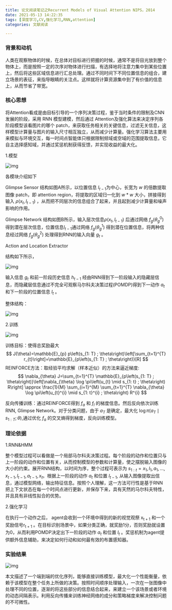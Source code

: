 ```yaml
---
title: 论文阅读笔记之Recurrent Models of Visual Attention NIPS，2014
date: 2021-05-13 14:22:35
tags: [深度学习,CV,强化学习,RNN,attention]
categories: 文献阅读

---
```


### 背景和动机

人类在观察物体的时候，在总体对目标进行把握的时候，通常不是将目光放到整个物体上，而是按照一定的次序对物体进行扫描，有选择地将注意力集中到某些位置上，然后将这些区域信息进行汇总处理。通过不同时间下不同位置信息的组合，建立场景的表征，来指导眼睛的关注点。这样就将计算资源集中到了有价值的信息上，从而节省了带宽。

### 核心思想

将Attention看成是由目标引导的一个序列决策过程，鉴于当时条件的限制及CNN发展的阶段，采用 RNN 模型建模，然后通过 Attention及强化算法来决定序列各阶段模型该看图片的哪个 patch，来获取任务相关的关键信息，过滤无关信息，这样模型计算量与图片的输入尺寸相互独立，从而减少计算量。强化学习算法主要用来模拟与环境交互，每一时间点智能体只根据限制频域或空域的范围提取信息，它自主选择感知域，并通过奖惩机制获得反馈，并实现收益的最大化。

1.模型

![img](https://images2015.cnblogs.com/blog/821593/201605/821593-20160529194517178-1085983118.png)

各模块介绍如下

Glimpse Sensor
结构如图A所示，以位置信息 $l_{t-1}$为中心，长宽为 $w$ 的倍数提取图像 patch，即 attention region，将提取的区域归一化到 $w * w$ 大小，拼接得到输入 $\rho\left(x_{t}, l_{t-1}\right)$ ，从而把不同层次的信息组合了起来，并且起到减少计算量和噪声影响的作用。

Glimpse Network
 结构如图B所示，输入层次信息$\rho\left(x_{t}, l_{t-1}\right)$ 后通过网络 $f_{g}\left(\theta_{g}^{0}\right)$ 得到潜在层次信息，位置信息$l_{t-1}$通过网络 $f_{g}\left(\theta_{g}^{1}\right)$ 得到潜在位置信息，将两种信息经过网络 $f_{g}\left(\theta_{g}^{2}\right)$ 处理得到RNN的输入向量 $g_{t}$ 。

Action and Location Extractor

 结构如下所示，

![img](https://pic1.zhimg.com/80/v2-a1b4b3765e0f451258d579b9fdaffd38_1440w.jpg)

输入信息 $g_{t}$ 和前一阶段历史信息 $h_{t-1}$ 经由RNN得到下一阶段输入的隐藏层信息，而隐藏层信息通过不完全可观察马尔科夫决策过程(POMDP)得到下一动作 $a_{t}$ 和下一阶段的位置信息 $l_{t}$ 。

整体结构：

![img](https://images2015.cnblogs.com/blog/821593/201607/821593-20160708104120139-2144659803.png)



2.训练

![img](https://images2015.cnblogs.com/blog/821593/201605/821593-20160530075916399-764569189.png)

训练目标：使得总奖励最大
$$
J(\theta)=\mathbb{E}_{p} p\left(s_{1: T} ; \theta\right)\left[\sum_{t=1}^{T} r_{t}\right]=\mathbb{E}_{p\left(s_{1: T} ; \theta\right)}[R]
$$
REINFORCE方法：取经验平均求解（样本近似）的方法来逼近梯度:
$$
\nabla_{\theta} J=\sum_{t=1}^{T} \mathbb{E}_{p\left(s_{1: T} ; \theta\right)}\left[\nabla_{\theta} \log \pi\left(u_{t} \mid s_{1: t} ; \theta\right) R\right] \approx \frac{1}{M} \sum_{i=1}^{M} \sum_{t=1}^{T} \nabla_{\theta} \log \pi\left(u_{t}^{i} \mid s_{1: t}^{i} ; \theta\right) R^{i}
$$

反向传播训练：通过REINFORCE得到 $f_{a}$ 和 $f_{l}$ 的梯度信息。然后反向依次训练RNN, Glimpse Network。对于分类问题，由于 $a_{T}$ 是确定，最大化 $\log \pi\left(a_{T} \mid s_{1: T} ; \theta\right)$,通过优化 $f_{a}$ 的交叉熵得到梯度，反向训练模型。

### 理论依据

1.RNN&HMM

整个模型过程可以看做是一个局部马尔科夫决策过程。每个阶段的动作和位置只与上一阶段的动作和位置有关，从而控制模型的参数和计算量，使之摆脱输入图像的大小的约束。展开RNN结构，以时间为序，整个过程可表示为 $s_{1: t}=x_{1}, l_{1}, a_{1}, \ldots, x_{t-1}, l_{t-1}, a_{t-1}, x_{t}$。根据上一阶段的动作 $a_{t}$ 和位置 $l_{t-1}$, 从输入图像提取出信息，通过模型网络，输出特征信息。按照个人理解，这一方法可行性是基于RNN把上下文状态在每一个时间点进行更新，并保存下来，具有天然的马尔科夫特性，并且具有非线性拟合的优势。

2.强化学习

在执行一个动作之后， agent会收到一个环境中得到的新的视觉观祭 $\mathrm{x}_{\mathrm{t}+1}$ 和一个奖励信号$\mathrm{r}_{\mathrm{t}+1}$ 。在目标识别场景中，如果分类正确，就奖励1分，否则奖励就设置为0，从而利用POMDP决定出下一阶段的动作 $a_{t}$ 和位置 $l_{t}$ 。奖惩机制为agent提供额外信息辅助，来决定如何行动和如何最有效的布置感知器。

### 实验结果

![img](https://img-blog.csdnimg.cn/20181116223126521.png?x-oss-process=image/watermark,type_ZmFuZ3poZW5naGVpdGk,shadow_10,text_aHR0cHM6Ly9ibG9nLmNzZG4ubmV0L3FxXzM5MjQ1MjA3,size_16,color_FFFFFF,t_70)

本文描述了一个端到端的优化序列，能够直接训练模型，最大化一个性能衡量，依赖于该模型在整个任务上所做的决策。按照时间顺序处理输入，一次在一张图像中处理不同的位置，逐渐的将这些部分的信息结合起来，来建立一个该场景或者环境的动态间隔表示。利用反向传播来训练神经网络的成分和策略梯度来解决控制问题的不可微性。

